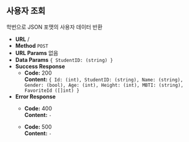**사용자 조회**
---
  학번으로 JSON 포맷의 사용자 데이터 반환
* **URL**
  /
* **Method**
  `POST`
* **URL Params**
  없음
* **Data Params**
  `{ StudentID: (string) }`
* **Success Response**
  * **Code:** 200<br />
    **Content:** `{ Id: (int), StudentID: (string), Name: (string), Gender: (bool), Age: (int), Height: (int), MBTI: (string), FavoriteId ([]int) }`
* **Error Response**
  * **Code:** 400<br />
    **Content:** `-`

  * **Code:** 500<br />
    **Content:** `-`